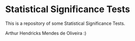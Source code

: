 # Statistical Significance Tests

This is a repository of some Statistical Significance Tests.

Arthur Hendricks Mendes de Oliveira :)
